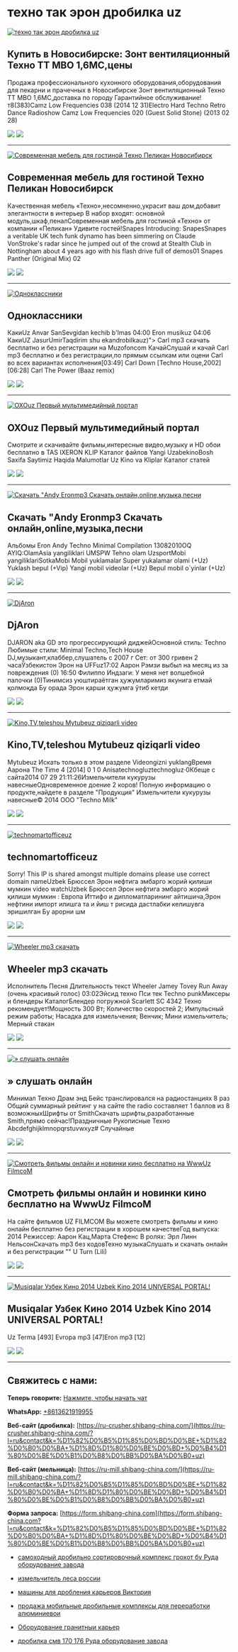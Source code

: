 # техно так эрон дробилка uz

<a href="https://swt.shibang-china.com/?l=ru&img&k=%D1%82%D0%B5%D1%85%D0%BD%D0%BE+%D1%82%D0%B0%D0%BA+%D1%8D%D1%80%D0%BE%D0%BD+%D0%B4%D1%80%D0%BE%D0%B1%D0%B8%D0%BB%D0%BA%D0%B0+uz" target="_blank">![техно так эрон дробилка uz](http://static.shibang-china.com/all-800x300/1083.jpg)</a>

## Купить в Новосибирске: Зонт вентиляционный Техно ТТ МВО 1,6МС,цены
Продажа профессионального кухонного оборудования,оборудования для пекарни и прачечных в Новосибирске Зонт вентиляционный Техно ТТ МВО 1,6МС,доставка по городу Гарантийное обслуживание! т8(383)Camz Low Frequencies 038 (2014 12 31)Electro Hard Techno Retro Dance Radioshow Camz Low Frequencies 020 (Guest Solid Stone) (2013 02 28)


<a href="https://whatsapp.shibangsoft.com/WhatsApp.php" target="_blank" title="WhatsApp">![](http://static.shibang-china.com/icon/whatsapp.png)</a> <a href="https://swt.shibang-china.com/?l=ru&icon&k=%D1%82%D0%B5%D1%85%D0%BD%D0%BE+%D1%82%D0%B0%D0%BA+%D1%8D%D1%80%D0%BE%D0%BD+%D0%B4%D1%80%D0%BE%D0%B1%D0%B8%D0%BB%D0%BA%D0%B0+uz" target="_blank">![](http://static.shibang-china.com/icon/chat-ru.png)</a>

---

<a href="https://swt.shibang-china.com/?l=ru&img&k=%D1%82%D0%B5%D1%85%D0%BD%D0%BE+%D1%82%D0%B0%D0%BA+%D1%8D%D1%80%D0%BE%D0%BD+%D0%B4%D1%80%D0%BE%D0%B1%D0%B8%D0%BB%D0%BA%D0%B0+uz" target="_blank">![Современная мебель для гостиной Техно Пеликан Новосибирск](http://static.shibang-china.com/all-800x300/415.jpg)</a>

## Современная мебель для гостиной Техно Пеликан Новосибирск
Качественная мебель «Техно»,несомненно,украсит ваш дом,добавит элегантности в интерьер В набор входят: основной модуль,шкаф,пеналСовременная мебель для гостиной «Техно» от компании «Пеликан» Удивите гостей!Snapes Introducing: SnapesSnapes a veritable UK tech funk dynamo has been simmering on Claude VonStroke's radar since he jumped out of the crowd at Stealth Club in Nottingham about 4 years ago with his flash drive full of demos01 Snapes Panther (Original Mix) 02


<a href="https://whatsapp.shibangsoft.com/WhatsApp.php" target="_blank" title="WhatsApp">![](http://static.shibang-china.com/icon/whatsapp.png)</a> <a href="https://swt.shibang-china.com/?l=ru&icon&k=%D1%82%D0%B5%D1%85%D0%BD%D0%BE+%D1%82%D0%B0%D0%BA+%D1%8D%D1%80%D0%BE%D0%BD+%D0%B4%D1%80%D0%BE%D0%B1%D0%B8%D0%BB%D0%BA%D0%B0+uz" target="_blank">![](http://static.shibang-china.com/icon/chat-ru.png)</a>

---

<a href="https://swt.shibang-china.com/?l=ru&img&k=%D1%82%D0%B5%D1%85%D0%BD%D0%BE+%D1%82%D0%B0%D0%BA+%D1%8D%D1%80%D0%BE%D0%BD+%D0%B4%D1%80%D0%BE%D0%B1%D0%B8%D0%BB%D0%BA%D0%B0+uz" target="_blank">![Одноклассники](http://static.shibang-china.com/all-800x300/1195.jpg)</a>

## Одноклассники
КакиUz Anvar SanSevgidan kechib b'lmas 04:00 Eron musikuz 04:06 КакиUZ JasurUmirTaqdirim shu ekandrobilkauz)"> Carl mp3 скачать бесплатно и без регистрации на Muzofoncom КачайСлушай и качай Carl mp3 бесплатно и без регистрации,по прямым ссылкам или оцени Carl во всех вариантах исполнения[03:49] Carl Down [Techno House,2002] [06:28] Carl The Power (Baaz remix)


<a href="https://whatsapp.shibangsoft.com/WhatsApp.php" target="_blank" title="WhatsApp">![](http://static.shibang-china.com/icon/whatsapp.png)</a> <a href="https://swt.shibang-china.com/?l=ru&icon&k=%D1%82%D0%B5%D1%85%D0%BD%D0%BE+%D1%82%D0%B0%D0%BA+%D1%8D%D1%80%D0%BE%D0%BD+%D0%B4%D1%80%D0%BE%D0%B1%D0%B8%D0%BB%D0%BA%D0%B0+uz" target="_blank">![](http://static.shibang-china.com/icon/chat-ru.png)</a>

---

<a href="https://swt.shibang-china.com/?l=ru&img&k=%D1%82%D0%B5%D1%85%D0%BD%D0%BE+%D1%82%D0%B0%D0%BA+%D1%8D%D1%80%D0%BE%D0%BD+%D0%B4%D1%80%D0%BE%D0%B1%D0%B8%D0%BB%D0%BA%D0%B0+uz" target="_blank">![OXOuz Первый мультимедийный портал](http://static.shibang-china.com/all-800x300/1515.jpg)</a>

## OXOuz Первый мультимедийный портал
Смотрите и скачивайте фильмы,интересные видео,музыку и HD обои бесплатно в TAS IXERON KLIP Каталог файлов Yangi UzabekinoBosh Saxifa Saytimiz Haqida Malumotlar Uz Kino va Kliplar Каталог статей


<a href="https://whatsapp.shibangsoft.com/WhatsApp.php" target="_blank" title="WhatsApp">![](http://static.shibang-china.com/icon/whatsapp.png)</a> <a href="https://swt.shibang-china.com/?l=ru&icon&k=%D1%82%D0%B5%D1%85%D0%BD%D0%BE+%D1%82%D0%B0%D0%BA+%D1%8D%D1%80%D0%BE%D0%BD+%D0%B4%D1%80%D0%BE%D0%B1%D0%B8%D0%BB%D0%BA%D0%B0+uz" target="_blank">![](http://static.shibang-china.com/icon/chat-ru.png)</a>

---

<a href="https://swt.shibang-china.com/?l=ru&img&k=%D1%82%D0%B5%D1%85%D0%BD%D0%BE+%D1%82%D0%B0%D0%BA+%D1%8D%D1%80%D0%BE%D0%BD+%D0%B4%D1%80%D0%BE%D0%B1%D0%B8%D0%BB%D0%BA%D0%B0+uz" target="_blank">![Скачать "Andy Eronmp3 Скачать онлайн,online,музыка,песни](http://static.shibang-china.com/all-800x300/840.jpg)</a>

## Скачать "Andy Eronmp3 Скачать онлайн,online,музыка,песни
Альбомы Eron Andy Techno Minimal Compilation 13082010OQ AYIQ:OlamAsia yangiliklari UMSPW Tehno olam UzsportMobi yangiliklariSotkaMobi Mobil yuklamalar Super yukalamar olami (+Uz) Yuklash bepul (+Vip) Yangi mobil videolar (+Uz) Bepul mobil o`yinlar (+Uz)


<a href="https://whatsapp.shibangsoft.com/WhatsApp.php" target="_blank" title="WhatsApp">![](http://static.shibang-china.com/icon/whatsapp.png)</a> <a href="https://swt.shibang-china.com/?l=ru&icon&k=%D1%82%D0%B5%D1%85%D0%BD%D0%BE+%D1%82%D0%B0%D0%BA+%D1%8D%D1%80%D0%BE%D0%BD+%D0%B4%D1%80%D0%BE%D0%B1%D0%B8%D0%BB%D0%BA%D0%B0+uz" target="_blank">![](http://static.shibang-china.com/icon/chat-ru.png)</a>

---

<a href="https://swt.shibang-china.com/?l=ru&img&k=%D1%82%D0%B5%D1%85%D0%BD%D0%BE+%D1%82%D0%B0%D0%BA+%D1%8D%D1%80%D0%BE%D0%BD+%D0%B4%D1%80%D0%BE%D0%B1%D0%B8%D0%BB%D0%BA%D0%B0+uz" target="_blank">![DjAron](http://static.shibang-china.com/all-800x300/781.jpg)</a>

## DjAron
DJARON aka GD это прогрессирующий диджейОсновной стиль: Techno Любимые стили: Minimal Techno,Tech House DJ,музыкант,клаббер,слушатель с 2007 г Сет: от 300 гривен 2 часаЎзбекистон Эрон на UFFuz17:02 Аарон Рэмзи выбыл на месяц из за повреждения (0) 16:50 Филиппо Индзаги: У меня нет волшебной палочки (0)Тинимсиз уюштираётган ҳужумларимиз якунига етмай қолмоқда Бу орада Эрон қарши ҳужумга ўтиб кетди


<a href="https://whatsapp.shibangsoft.com/WhatsApp.php" target="_blank" title="WhatsApp">![](http://static.shibang-china.com/icon/whatsapp.png)</a> <a href="https://swt.shibang-china.com/?l=ru&icon&k=%D1%82%D0%B5%D1%85%D0%BD%D0%BE+%D1%82%D0%B0%D0%BA+%D1%8D%D1%80%D0%BE%D0%BD+%D0%B4%D1%80%D0%BE%D0%B1%D0%B8%D0%BB%D0%BA%D0%B0+uz" target="_blank">![](http://static.shibang-china.com/icon/chat-ru.png)</a>

---

<a href="https://swt.shibang-china.com/?l=ru&img&k=%D1%82%D0%B5%D1%85%D0%BD%D0%BE+%D1%82%D0%B0%D0%BA+%D1%8D%D1%80%D0%BE%D0%BD+%D0%B4%D1%80%D0%BE%D0%B1%D0%B8%D0%BB%D0%BA%D0%B0+uz" target="_blank">![Kino,TV,teleshou Mytubeuz qiziqarli video](http://static.shibang-china.com/all-800x300/684.jpg)</a>

## Kino,TV,teleshou Mytubeuz qiziqarli video
Mytubeuz Искать только в этом разделе Videongizni yuklangВремя Аарона The Time 4 [2014] 0 1 0 Anisatechnogluztechnogluz&middot;0Кбеще с сайта2014 07 29 21:11:26Измельчители кукурузы навесныеОдновременное доение 2 коров! Полную информацию о продукте,найдете в разделе "Продукция" Измельчители кукурузы навесные© 2014 OOO "Techno Milk"


<a href="https://whatsapp.shibangsoft.com/WhatsApp.php" target="_blank" title="WhatsApp">![](http://static.shibang-china.com/icon/whatsapp.png)</a> <a href="https://swt.shibang-china.com/?l=ru&icon&k=%D1%82%D0%B5%D1%85%D0%BD%D0%BE+%D1%82%D0%B0%D0%BA+%D1%8D%D1%80%D0%BE%D0%BD+%D0%B4%D1%80%D0%BE%D0%B1%D0%B8%D0%BB%D0%BA%D0%B0+uz" target="_blank">![](http://static.shibang-china.com/icon/chat-ru.png)</a>

---

<a href="https://swt.shibang-china.com/?l=ru&img&k=%D1%82%D0%B5%D1%85%D0%BD%D0%BE+%D1%82%D0%B0%D0%BA+%D1%8D%D1%80%D0%BE%D0%BD+%D0%B4%D1%80%D0%BE%D0%B1%D0%B8%D0%BB%D0%BA%D0%B0+uz" target="_blank">![technomartofficeuz](http://static.shibang-china.com/all-800x300/1075.jpg)</a>

## technomartofficeuz
Sorry! This IP is shared amongst multiple domains please use correct domain nameUzbek Брюссел Эрон нефтига эмбарго жорий қилиши мумкин video watchUzbek Брюссел Эрон нефтига эмбарго жорий қилиши мумкин : Европа Иттифо и дипломатларининг айтишича,Эрон нефтини импорт илишга та и йиш т рисида дастлабки келишувга эришилган Бу арорни шм


<a href="https://whatsapp.shibangsoft.com/WhatsApp.php" target="_blank" title="WhatsApp">![](http://static.shibang-china.com/icon/whatsapp.png)</a> <a href="https://swt.shibang-china.com/?l=ru&icon&k=%D1%82%D0%B5%D1%85%D0%BD%D0%BE+%D1%82%D0%B0%D0%BA+%D1%8D%D1%80%D0%BE%D0%BD+%D0%B4%D1%80%D0%BE%D0%B1%D0%B8%D0%BB%D0%BA%D0%B0+uz" target="_blank">![](http://static.shibang-china.com/icon/chat-ru.png)</a>

---

<a href="https://swt.shibang-china.com/?l=ru&img&k=%D1%82%D0%B5%D1%85%D0%BD%D0%BE+%D1%82%D0%B0%D0%BA+%D1%8D%D1%80%D0%BE%D0%BD+%D0%B4%D1%80%D0%BE%D0%B1%D0%B8%D0%BB%D0%BA%D0%B0+uz" target="_blank">![Wheeler mp3 скачать](http://static.shibang-china.com/all-800x300/17.jpg)</a>

## Wheeler mp3 скачать
Исполнитель Песня Длительность текст Wheeler Jamey Tovey Run Away (очень красивый голос) 03:02Эйсид техно Пси тек Techno punkМиксеры и блендеры КаталогБлендер погружной Scarlett SC 4342 Техно рекомендует!Мощность 300 Вт; Количество скоростей 2; Импульсный режим работы; Насадка для измельчения; Венчик; Мини измельчитель; Мерный стакан


<a href="https://whatsapp.shibangsoft.com/WhatsApp.php" target="_blank" title="WhatsApp">![](http://static.shibang-china.com/icon/whatsapp.png)</a> <a href="https://swt.shibang-china.com/?l=ru&icon&k=%D1%82%D0%B5%D1%85%D0%BD%D0%BE+%D1%82%D0%B0%D0%BA+%D1%8D%D1%80%D0%BE%D0%BD+%D0%B4%D1%80%D0%BE%D0%B1%D0%B8%D0%BB%D0%BA%D0%B0+uz" target="_blank">![](http://static.shibang-china.com/icon/chat-ru.png)</a>

---

<a href="https://swt.shibang-china.com/?l=ru&img&k=%D1%82%D0%B5%D1%85%D0%BD%D0%BE+%D1%82%D0%B0%D0%BA+%D1%8D%D1%80%D0%BE%D0%BD+%D0%B4%D1%80%D0%BE%D0%B1%D0%B8%D0%BB%D0%BA%D0%B0+uz" target="_blank">![» слушать онлайн](http://static.shibang-china.com/all-800x300/996.jpg)</a>

## » слушать онлайн
Минимал Техно Драм энд Бейс транслировался на радиостанциях 8 раз Общий суммарный рейтинг у на сайте the radio составляет 1 баллов из 8 возможныхШрифты от SmithСкачать шрифты,разработанные Smith,прямо сейчас!Праздничные Рукописные Техно Abcdefghijklmnopqrstuvwxyz# Случайные


<a href="https://whatsapp.shibangsoft.com/WhatsApp.php" target="_blank" title="WhatsApp">![](http://static.shibang-china.com/icon/whatsapp.png)</a> <a href="https://swt.shibang-china.com/?l=ru&icon&k=%D1%82%D0%B5%D1%85%D0%BD%D0%BE+%D1%82%D0%B0%D0%BA+%D1%8D%D1%80%D0%BE%D0%BD+%D0%B4%D1%80%D0%BE%D0%B1%D0%B8%D0%BB%D0%BA%D0%B0+uz" target="_blank">![](http://static.shibang-china.com/icon/chat-ru.png)</a>

---

<a href="https://swt.shibang-china.com/?l=ru&img&k=%D1%82%D0%B5%D1%85%D0%BD%D0%BE+%D1%82%D0%B0%D0%BA+%D1%8D%D1%80%D0%BE%D0%BD+%D0%B4%D1%80%D0%BE%D0%B1%D0%B8%D0%BB%D0%BA%D0%B0+uz" target="_blank">![Смотреть фильмы онлайн и новинки кино бесплатно на WwwUz FilmcoM](http://static.shibang-china.com/all-800x300/939.jpg)</a>

## Смотреть фильмы онлайн и новинки кино бесплатно на WwwUz FilmcoM
На сайте фильмов UZ FILMCOM Вы можете смотреть фильмы и кино онлайн бесплатно без регистрации в хорошем качествеГод выпуска: 2014 Режиссер: Аарон Кац,Марта Стефенс В ролях: Эрл Линн НельсонСкачать mp3 без кодовТехно музыкаСлушать и скачать онлайн и без регистрации "" U Turn (Lili)


<a href="https://whatsapp.shibangsoft.com/WhatsApp.php" target="_blank" title="WhatsApp">![](http://static.shibang-china.com/icon/whatsapp.png)</a> <a href="https://swt.shibang-china.com/?l=ru&icon&k=%D1%82%D0%B5%D1%85%D0%BD%D0%BE+%D1%82%D0%B0%D0%BA+%D1%8D%D1%80%D0%BE%D0%BD+%D0%B4%D1%80%D0%BE%D0%B1%D0%B8%D0%BB%D0%BA%D0%B0+uz" target="_blank">![](http://static.shibang-china.com/icon/chat-ru.png)</a>

---

<a href="https://swt.shibang-china.com/?l=ru&img&k=%D1%82%D0%B5%D1%85%D0%BD%D0%BE+%D1%82%D0%B0%D0%BA+%D1%8D%D1%80%D0%BE%D0%BD+%D0%B4%D1%80%D0%BE%D0%B1%D0%B8%D0%BB%D0%BA%D0%B0+uz" target="_blank">![Musiqalar Узбек Кино 2014 Uzbek Kino 2014 UNIVERSAL PORTAL!](http://static.shibang-china.com/all-800x300/620.jpg)</a>

## Musiqalar Узбек Кино 2014 Uzbek Kino 2014 UNIVERSAL PORTAL!
Uz Terma [493] Evropa mp3 [47]Eron mp3 [12]

<a href="https://whatsapp.shibangsoft.com/WhatsApp.php" target="_blank" title="WhatsApp">![](http://static.shibang-china.com/icon/whatsapp.png)</a> <a href="https://swt.shibang-china.com/?l=ru&icon&k=%D1%82%D0%B5%D1%85%D0%BD%D0%BE+%D1%82%D0%B0%D0%BA+%D1%8D%D1%80%D0%BE%D0%BD+%D0%B4%D1%80%D0%BE%D0%B1%D0%B8%D0%BB%D0%BA%D0%B0+uz" target="_blank">![](http://static.shibang-china.com/icon/chat-ru.png)</a>

---
## Свяжитесь с нами:

**Теперь говорите:** [Нажмите, чтобы начать чат](https://swt.shibang-china.com?l=ru&contact&k=%D1%82%D0%B5%D1%85%D0%BD%D0%BE+%D1%82%D0%B0%D0%BA+%D1%8D%D1%80%D0%BE%D0%BD+%D0%B4%D1%80%D0%BE%D0%B1%D0%B8%D0%BB%D0%BA%D0%B0+uz)

**WhatsApp:**  [+8613621919955](https://whatsapp.shibangsoft.com/WhatsApp.php)

**Веб-сайт (дробилка):** [https://ru-crusher.shibang-china.com/](https://ru-crusher.shibang-china.com/?l=ru&contact&k=%D1%82%D0%B5%D1%85%D0%BD%D0%BE+%D1%82%D0%B0%D0%BA+%D1%8D%D1%80%D0%BE%D0%BD+%D0%B4%D1%80%D0%BE%D0%B1%D0%B8%D0%BB%D0%BA%D0%B0+uz)

**Веб-сайт (мельница):** [https://ru-mill.shibang-china.com/](https://ru-mill.shibang-china.com/?l=ru&contact&k=%D1%82%D0%B5%D1%85%D0%BD%D0%BE+%D1%82%D0%B0%D0%BA+%D1%8D%D1%80%D0%BE%D0%BD+%D0%B4%D1%80%D0%BE%D0%B1%D0%B8%D0%BB%D0%BA%D0%B0+uz)

**Форма запроса:** [https://form.shibang-china.com](https://form.shibang-china.com?l=ru&contact&k=%D1%82%D0%B5%D1%85%D0%BD%D0%BE+%D1%82%D0%B0%D0%BA+%D1%8D%D1%80%D0%BE%D0%BD+%D0%B4%D1%80%D0%BE%D0%B1%D0%B8%D0%BB%D0%BA%D0%B0+uz)

* [самоходный дробильно сортировочный комплекс грохот бу Руда оборудование завода](../98/%D1%81%D0%B0%D0%BC%D0%BE%D1%85%D0%BE%D0%B4%D0%BD%D1%8B%D0%B9%20%D0%B4%D1%80%D0%BE%D0%B1%D0%B8%D0%BB%D1%8C%D0%BD%D0%BE%20%D1%81%D0%BE%D1%80%D1%82%D0%B8%D1%80%D0%BE%D0%B2%D0%BE%D1%87%D0%BD%D1%8B%D0%B9%20%D0%BA%D0%BE%D0%BC%D0%BF%D0%BB%D0%B5%D0%BA%D1%81%20%D0%B3%D1%80%D0%BE%D1%85%D0%BE%D1%82%20%D0%B1%D1%83%20%D0%A0%D1%83%D0%B4%D0%B0%20%D0%BE%D0%B1%D0%BE%D1%80%D1%83%D0%B4%D0%BE%D0%B2%D0%B0%D0%BD%D0%B8%D0%B5%20%D0%B7%D0%B0%D0%B2%D0%BE%D0%B4%D0%B0.md)

* [измельчитель леса россии](../91/%D0%B8%D0%B7%D0%BC%D0%B5%D0%BB%D1%8C%D1%87%D0%B8%D1%82%D0%B5%D0%BB%D1%8C%20%D0%BB%D0%B5%D1%81%D0%B0%20%D1%80%D0%BE%D1%81%D1%81%D0%B8%D0%B8.md)

* [машины для дробления карьеров Виктория](../104/%D0%BC%D0%B0%D1%88%D0%B8%D0%BD%D1%8B%20%D0%B4%D0%BB%D1%8F%20%D0%B4%D1%80%D0%BE%D0%B1%D0%BB%D0%B5%D0%BD%D0%B8%D1%8F%20%D0%BA%D0%B0%D1%80%D1%8C%D0%B5%D1%80%D0%BE%D0%B2%20%D0%92%D0%B8%D0%BA%D1%82%D0%BE%D1%80%D0%B8%D1%8F.md)

* [продажа мобильные дробильные комплексы для переработки алюминиевои](../93/%D0%BF%D1%80%D0%BE%D0%B4%D0%B0%D0%B6%D0%B0%20%D0%BC%D0%BE%D0%B1%D0%B8%D0%BB%D1%8C%D0%BD%D1%8B%D0%B5%20%D0%B4%D1%80%D0%BE%D0%B1%D0%B8%D0%BB%D1%8C%D0%BD%D1%8B%D0%B5%20%D0%BA%D0%BE%D0%BC%D0%BF%D0%BB%D0%B5%D0%BA%D1%81%D1%8B%20%D0%B4%D0%BB%D1%8F%20%D0%BF%D0%B5%D1%80%D0%B5%D1%80%D0%B0%D0%B1%D0%BE%D1%82%D0%BA%D0%B8%20%D0%B0%D0%BB%D1%8E%D0%BC%D0%B8%D0%BD%D0%B8%D0%B5%D0%B2%D0%BE%D0%B8.md)

* [Оборудование гранитныи карьер](../93/%D0%9E%D0%B1%D0%BE%D1%80%D1%83%D0%B4%D0%BE%D0%B2%D0%B0%D0%BD%D0%B8%D0%B5%20%D0%B3%D1%80%D0%B0%D0%BD%D0%B8%D1%82%D0%BD%D1%8B%D0%B8%20%D0%BA%D0%B0%D1%80%D1%8C%D0%B5%D1%80.md)

* [дробилка смв 170 176 Руда оборудование завода](../101/%D0%B4%D1%80%D0%BE%D0%B1%D0%B8%D0%BB%D0%BA%D0%B0%20%D1%81%D0%BC%D0%B2%20170%20176%20%D0%A0%D1%83%D0%B4%D0%B0%20%D0%BE%D0%B1%D0%BE%D1%80%D1%83%D0%B4%D0%BE%D0%B2%D0%B0%D0%BD%D0%B8%D0%B5%20%D0%B7%D0%B0%D0%B2%D0%BE%D0%B4%D0%B0.md)